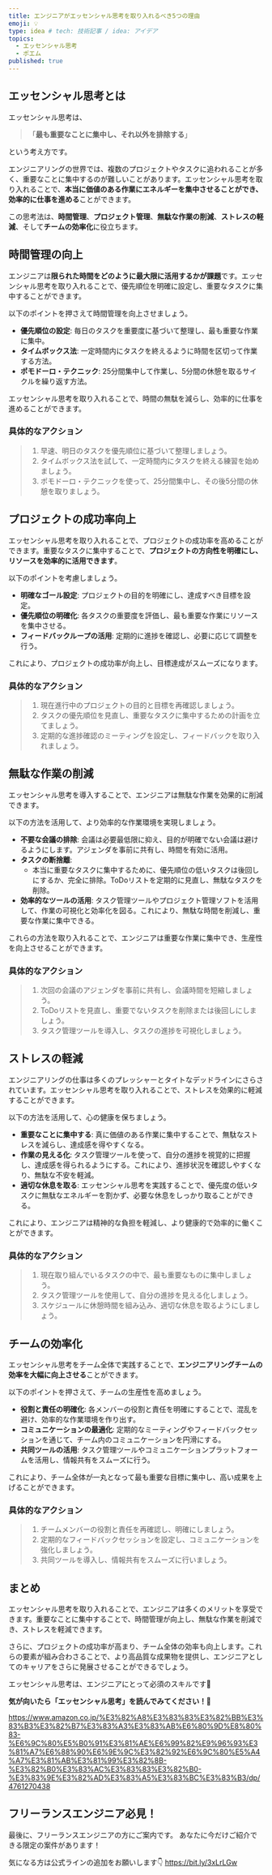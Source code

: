 ```yaml
---
title: エンジニアがエッセンシャル思考を取り入れるべき5つの理由
emoji: 💡
type: idea # tech: 技術記事 / idea: アイデア
topics: 
  - エッセンシャル思考
  - ポエム
published: true
---
```


## エッセンシャル思考とは
エッセンシャル思考は、
> 「**最も重要なことに集中し、それ以外を排除する**」

という考え方です。

エンジニアリングの世界では、複数のプロジェクトやタスクに追われることが多く、重要なことに集中するのが難しいことがあります。エッセンシャル思考を取り入れることで、**本当に価値のある作業にエネルギーを集中させることができ、効率的に仕事を進める**ことができます。

この思考法は、**時間管理**、**プロジェクト管理**、**無駄な作業の削減**、**ストレスの軽減**、そして**チームの効率化**に役立ちます。

## 時間管理の向上
エンジニアは**限られた時間をどのように最大限に活用するかが課題**です。エッセンシャル思考を取り入れることで、優先順位を明確に設定し、重要なタスクに集中することができます。

以下のポイントを押さえて時間管理を向上させましょう。
- **優先順位の設定**: 毎日のタスクを重要度に基づいて整理し、最も重要な作業に集中。
- **タイムボックス法**: 一定時間内にタスクを終えるように時間を区切って作業する方法。
- **ポモドーロ・テクニック**: 25分間集中して作業し、5分間の休憩を取るサイクルを繰り返す方法。

エッセンシャル思考を取り入れることで、時間の無駄を減らし、効率的に仕事を進めることができます。

### 具体的なアクション

> 1. 早速、明日のタスクを優先順位に基づいて整理しましょう。
> 2. タイムボックス法を試して、一定時間内にタスクを終える練習を始めましょう。
> 3. ポモドーロ・テクニックを使って、25分間集中し、その後5分間の休憩を取りましょう。

## プロジェクトの成功率向上
エッセンシャル思考を取り入れることで、プロジェクトの成功率を高めることができます。重要なタスクに集中することで、**プロジェクトの方向性を明確にし、リソースを効率的に活用できます**。

以下のポイントを考慮しましょう。

- **明確なゴール設定**: プロジェクトの目的を明確にし、達成すべき目標を設定。
- **優先順位の明確化**: 各タスクの重要度を評価し、最も重要な作業にリソースを集中させる。
- **フィードバックループの活用**: 定期的に進捗を確認し、必要に応じて調整を行う。

これにより、プロジェクトの成功率が向上し、目標達成がスムーズになります。

### 具体的なアクション

> 1. 現在進行中のプロジェクトの目的と目標を再確認しましょう。
> 2. タスクの優先順位を見直し、重要なタスクに集中するための計画を立てましょう。
> 3. 定期的な進捗確認のミーティングを設定し、フィードバックを取り入れましょう。

## 無駄な作業の削減
エッセンシャル思考を導入することで、エンジニアは無駄な作業を効果的に削減できます。

以下の方法を活用して、より効率的な作業環境を実現しましょう。

- **不要な会議の排除**: 会議は必要最低限に抑え、目的が明確でない会議は避けるようにします。アジェンダを事前に共有し、時間を有効に活用。
- **タスクの断捨離**: 
  - 本当に重要なタスクに集中するために、優先順位の低いタスクは後回しにするか、完全に排除。ToDoリストを定期的に見直し、無駄なタスクを削除。
- **効率的なツールの活用**: タスク管理ツールやプロジェクト管理ソフトを活用して、作業の可視化と効率化を図る。これにより、無駄な時間を削減し、重要な作業に集中できる。

これらの方法を取り入れることで、エンジニアは重要な作業に集中でき、生産性を向上させることができます。

### 具体的なアクション

> 1. 次回の会議のアジェンダを事前に共有し、会議時間を短縮しましょう。
> 2. ToDoリストを見直し、重要でないタスクを削除または後回しにしましょう。
> 3. タスク管理ツールを導入し、タスクの進捗を可視化しましょう。

## ストレスの軽減
エンジニアリングの仕事は多くのプレッシャーとタイトなデッドラインにさらされています。エッセンシャル思考を取り入れることで、ストレスを効果的に軽減することができます。

以下の方法を活用して、心の健康を保ちましょう。

- **重要なことに集中する**: 真に価値のある作業に集中することで、無駄なストレスを減らし、達成感を得やすくなる。
- **作業の見える化**: タスク管理ツールを使って、自分の進捗を視覚的に把握し、達成感を得られるようにする。これにより、進捗状況を確認しやすくなり、無駄な不安を軽減。
- **適切な休息を取る**: エッセンシャル思考を実践することで、優先度の低いタスクに無駄なエネルギーを割かず、必要な休息をしっかり取ることができる。

これにより、エンジニアは精神的な負担を軽減し、より健康的で効率的に働くことができます。

### 具体的なアクション

> 1. 現在取り組んでいるタスクの中で、最も重要なものに集中しましょう。
> 2. タスク管理ツールを使用して、自分の進捗を見える化しましょう。
> 3. スケジュールに休憩時間を組み込み、適切な休息を取るようにしましょう。

## チームの効率化
エッセンシャル思考をチーム全体で実践することで、**エンジニアリングチームの効率を大幅に向上させる**ことができます。

以下のポイントを押さえて、チームの生産性を高めましょう。

- **役割と責任の明確化**: 各メンバーの役割と責任を明確にすることで、混乱を避け、効率的な作業環境を作り出す。
- **コミュニケーションの最適化**: 定期的なミーティングやフィードバックセッションを通じて、チーム内のコミュニケーションを円滑にする。
- **共同ツールの活用**: タスク管理ツールやコミュニケーションプラットフォームを活用し、情報共有をスムーズに行う。

これにより、チーム全体が一丸となって最も重要な目標に集中し、高い成果を上げることができます。

### 具体的なアクション

> 1. チームメンバーの役割と責任を再確認し、明確にしましょう。
> 2. 定期的なフィードバックセッションを設定し、コミュニケーションを強化しましょう。
> 3. 共同ツールを導入し、情報共有をスムーズに行いましょう。

## まとめ
エッセンシャル思考を取り入れることで、エンジニアは多くのメリットを享受できます。重要なことに集中することで、時間管理が向上し、無駄な作業を削減でき、ストレスを軽減できます。

さらに、プロジェクトの成功率が高まり、チーム全体の効率も向上します。これらの要素が組み合わさることで、より高品質な成果物を提供し、エンジニアとしてのキャリアをさらに発展させることができるでしょう。

エッセンシャル思考は、エンジニアにとって必須のスキルです📝

**気が向いたら「エッセンシャル思考」を読んでみてください！📖**

https://www.amazon.co.jp/%E3%82%A8%E3%83%83%E3%82%BB%E3%83%B3%E3%82%B7%E3%83%A3%E3%83%AB%E6%80%9D%E8%80%83-%E6%9C%80%E5%B0%91%E3%81%AE%E6%99%82%E9%96%93%E3%81%A7%E6%88%90%E6%9E%9C%E3%82%92%E6%9C%80%E5%A4%A7%E3%81%AB%E3%81%99%E3%82%8B-%E3%82%B0%E3%83%AC%E3%83%83%E3%82%B0-%E3%83%9E%E3%82%AD%E3%83%A5%E3%83%BC%E3%83%B3/dp/4761270438

## フリーランスエンジニア必見！

最後に、フリーランスエンジニアの方にご案内です。
あなたに今だけご紹介できる限定の案件があります！

気になる方は公式ラインの追加をお願いします👇
https://bit.ly/3xLrLGw